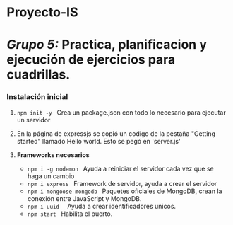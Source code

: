 # Proyecto-IS
# *Grupo 5:* Practica, planificacion y ejecución de ejercicios para cuadrillas.

### Instalación inicial

1. `npm init -y ` Crea un package.json con todo lo necesario para ejecutar un servidor

2. En la página de expressjs se copió un codigo de la pestaña "Getting started" llamado Hello world.
    Esto se pegó en 'server.js'

3. **Frameworks necesarios**
    - `npm i -g nodemon ` Ayuda a reiniciar el servidor cada vez que se haga un cambio
    - `npm i express ` Framework de servidor, ayuda a crear el servidor
    - `npm i mongoose mongodb ` Paquetes oficiales de MongoDB, crean la conexión entre JavaScript y MongoDB.
    -  `npm i uuid  ` Ayuda a crear identificadores unicos.
    - `npm start ` Habilita el puerto.
